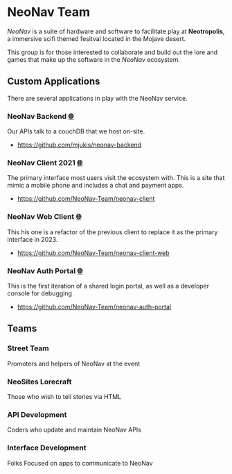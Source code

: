 # NeoNav Team

*NeoNav* is a suite of hardware and software to facilitate play at **Neotropolis**, a immersive scifi themed fesitval located in the Mojave desert.

This group is for those interested to collaborate and build out the lore and games that make up the software in the *NeoNav* ecosystem.

## Custom Applications
There are several applications in play with the NeoNav service. 
###  NeoNav Backend [🌐](https://api.neonav.net)
Our APIs talk to a couchDB that we host on-site. 
- https://github.com/mjukis/neonav-backend

###  NeoNav Client 2021 [🌐](https://neonav.net)
The primary interface most users visit the ecosystem with. This is a site that mimic a mobile phone and includes a chat and payment apps.
- https://github.com/NeoNav-Team/neonav-client

###  NeoNav Web Client [🌐](https://local.neonav.net)
This his one is a refactor of the previous client to replace it as the primary interface in 2023.
- https://github.com/NeoNav-Team/neonav-client-web

###  NeoNav Auth Portal [🌐](https://auth.neonav.net)
This is the first iteration of a shared login portal, as well as a developer console for debugging
- https://github.com/NeoNav-Team/neonav-auth-portal

## Teams

### Street Team
Promoters and helpers of NeoNav at the event

### NeoSites Lorecraft
Those who wish to tell stories via HTML

### API Development
Coders who update and maintain NeoNav APIs

### Interface Development
Folks Focused on apps to communicate to NeoNav
